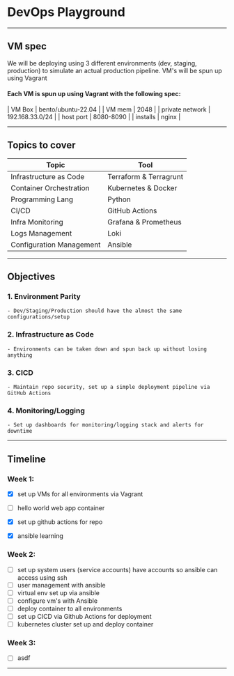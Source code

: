 # DevOps Playground

---

## VM spec
We will be deploying using 3 different environments (dev, staging, production) to simulate an actual production pipeline. VM's will be spun up using Vagrant

#### Each VM is spun up using Vagrant with the following spec:

| VM Box | bento/ubuntu-22.04 |
| VM mem | 2048 |
| private network | 192.168.33.0/24 |
| host port | 8080-8090 |
| installs | nginx |


---

## Topics to cover

| Topic | Tool |
| --- | --- |
| Infrastructure as Code | Terraform & Terragrunt |
| Container Orchestration | Kubernetes & Docker |
| Programming Lang | Python | 
| CI/CD | GitHub Actions |
| Infra Monitoring | Grafana & Prometheus |
| Logs Management | Loki |
| Configuration Management | Ansible |

---

## Objectives
### 1. Environment Parity
    - Dev/Staging/Production should have the almost the same configurations/setup
### 2. Infrastructure as Code
    - Environments can be taken down and spun back up without losing anything
### 3. CICD
    - Maintain repo security, set up a simple deployment pipeline via GitHub Actions
### 4. Monitoring/Logging
    - Set up dashboards for monitoring/logging stack and alerts for downtime

---

## Timeline

### Week 1:
- [x] set up VMs for all environments via Vagrant
- [ ] hello world web app container
- [x] set up github actions for repo
- [x] ansible learning


### Week 2:
- [ ] set up system users (service accounts) have accounts so ansible can access using ssh
- [ ] user management with ansible
- [ ] virtual env set up via ansible
- [ ] configure vm's with Ansible
- [ ] deploy container to all environments
- [ ] set up CICD via Github Actions for deployment
- [ ] kubernetes cluster set up and deploy container

### Week 3:
- [ ] asdf

---
